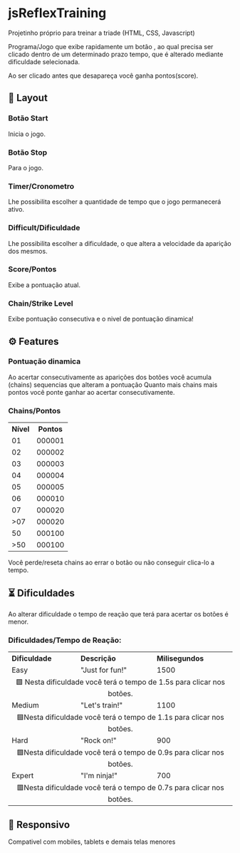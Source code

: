 

  <h1>jsReflexTraining</h1>

  <p>Projetinho próprio para treinar a triade (HTML, CSS, Javascript)</p>

  <p>
    Programa/Jogo que exibe rapidamente um botão , ao qual precisa ser clicado
    dentro de um determinado prazo tempo, que é alterado mediante dificuldade selecionada.
  </p>

  <p>Ao ser clicado antes que desapareça você ganha pontos(score).</p>

  <h2>🔭 Layout</h2>

  <h3>Botão Start</h3>
  <p>Inicia o jogo.</p>

  <h3>Botão Stop</h3>
  <p>Para o jogo.</p>

  <h3>Timer/Cronometro</h3>
  <p>Lhe possibilita escolher a quantidade de tempo que o jogo permanecerá ativo.</p>

  <h3>Difficult/Dificuldade</h3>
  <p>Lhe possibilita escolher a dificuldade, o que altera a velocidade da aparição dos mesmos.</p>

  <h3>Score/Pontos</h3>
  <p>Exibe a pontuação atual.</p>

  <h3>Chain/Strike Level</h3>
  <p>Exibe pontuação consecutiva e o nivel de pontuação dinamica!</p>


  <h2>⚙ Features</h2>

  <h3>Pontuação dinamica</h3>

  <p>
    Ao acertar consecutivamente as aparições dos botões você acumula (chains) sequencias que alteram a pontuação
    Quanto mais chains mais pontos você ponte ganhar ao acertar consecutivamente.
  </p>

  <h3>Chains/Pontos</h3>
  <table>
    <tr>
      <th>Nível</th>
      <th>Pontos</th>
    </tr>
    <tr>
      <td> 01 </td>
      <td> 000001</td>
    </tr>
    <tr>
      <td> 02 </td>
      <td> 000002</td>
    </tr>
    <tr>
      <td> 03</td>
      <td> 000003</td>
    </tr>
    <tr>
      <td> 04 </td>
      <td> 000004</td>
    </tr>
    <tr>
      <td> 05 </td>
      <td> 000005</td>
    </tr>
    <tr>
      <td> 06 </td>
      <td> 000010</td>
    </tr>
    <tr>
      <td> 07 </td>
      <td> 000020</td>
    </tr>
    <tr>
      <td> >07 </td>
      <td> 000020</td>
    </tr>
    <tr>
      <td> 50 </td>
      <td> 000100</td>
    </tr>
    <tr>
      <td> >50 </td>
      <td> 000100</td>
    </tr>
  </table>
  
  <p>Você perde/reseta chains ao errar o botão ou não conseguir clica-lo a tempo.</p>

  <h2>⏳ Dificuldades</h2>

  <p>Ao alterar dificuldade o tempo de reação que terá para acertar os botões é menor.</p>

  <h3>Dificuldades/Tempo de Reação:</h3>
  <table>
    <tr>
      <th align="left">Dificuldade</th>
      <th align="left">Descrição</th>
      <th align="left">Milisegundos</th>
    </tr>
    <tr>
      <td>Easy</td>
      <td>"Just for fun!"</td>
      <td>1500</td>
    </tr>
    <td align="center" colspan="3">🟩 Nesta dificuldade você terá o tempo de 1.5s para clicar nos botões.</td>
    <tr>
      <td>Medium</td>
      <td>"Let's train!"</td>
      <td>1100</td>
    </tr>
    <td align="center" colspan="3">🟦Nesta dificuldade você terá o tempo de 1.1s para clicar nos botões.</td>
    <tr>
      <td>Hard</td>
      <td>"Rock on!"</td>
      <td>900</td>
    </tr>
    <td align="center" colspan="3">🟪Nesta dificuldade você terá o tempo de 0.9s para clicar nos botões.</td>
    <tr>
      <td>Expert</td>
      <td>"I'm ninja!"</td>
      <td>700</td>
    </tr>
    <td align="center" colspan="3">🟥Nesta dificuldade você terá o tempo de 0.7s para clicar nos botões.</td>
  </table>

  <h2>📲 Responsivo</h2>
  <p>Compativel com mobiles, tablets e demais telas menores</p>
